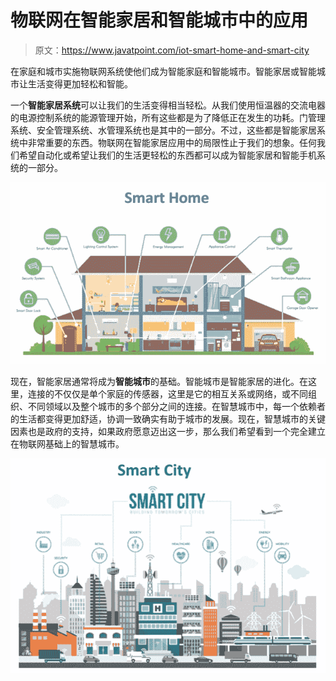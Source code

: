 # 物联网在智能家居和智能城市中的应用

> 原文：<https://www.javatpoint.com/iot-smart-home-and-smart-city>

在家庭和城市实施物联网系统使他们成为智能家庭和智能城市。智能家居或智能城市让生活变得更加轻松和智能。

一个**智能家居系统**可以让我们的生活变得相当轻松。从我们使用恒温器的交流电器的电源控制系统的能源管理开始，所有这些都是为了降低正在发生的功耗。门管理系统、安全管理系统、水管理系统也是其中的一部分。不过，这些都是智能家居系统中非常重要的东西。物联网在智能家居应用中的局限性止于我们的想象。任何我们希望自动化或希望让我们的生活更轻松的东西都可以成为智能家居和智能手机系统的一部分。

![IoT Smart Home and Smart City Application](img/455dac12cdd982f0e19b3699460bbd2c.png)

现在，智能家居通常将成为**智能城市**的基础。智能城市是智能家居的进化。在这里，连接的不仅仅是单个家庭的传感器，这里是它的相互关系或网络，或不同组织、不同领域以及整个城市的多个部分之间的连接。在智慧城市中，每一个依赖者的生活都变得更加舒适，协调一致确实有助于城市的发展。现在，智慧城市的关键因素也是政府的支持，如果政府愿意迈出这一步，那么我们希望看到一个完全建立在物联网基础上的智慧城市。

![IoT Smart Home and Smart City Application](img/3d722eafcdaf129cd3b051cb4b54d574.png)